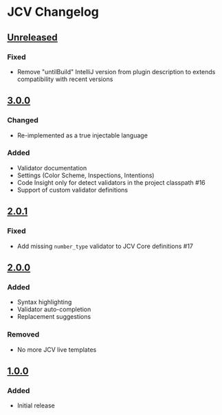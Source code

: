 # JCV Changelog

## [Unreleased]
### Fixed
- Remove "untilBuild" IntelliJ version from plugin description to extends compatibility with recent versions 

## [3.0.0]
### Changed
- Re-implemented as a true injectable language

### Added
- Validator documentation
- Settings (Color Scheme, Inspections, Intentions)
- Code Insight only for detect validators in the project classpath #16
- Support of custom validator definitions

## [2.0.1]
### Fixed
- Add missing `number_type` validator to JCV Core definitions #17

## [2.0.0]
### Added
- Syntax highlighting
- Validator auto-completion
- Replacement suggestions

### Removed
- No more JCV live templates

## [1.0.0]
### Added
- Initial release

[Unreleased]: https://github.com/ekino/jcv-idea-plugin/compare/v3.0.0...HEAD
[3.0.0]: https://github.com/ekino/jcv-idea-plugin/compare/2.0.1...v3.0.0
[2.0.1]: https://github.com/ekino/jcv-idea-plugin/compare/2.0.0...2.0.1
[2.0.0]: https://github.com/ekino/jcv-idea-plugin/compare/1.0.0...1.0.0
[1.0.0]: https://github.com/ekino/jcv-idea-plugin/compare/a70d7c59e66af964b488b484250e9ade19bfdc31...1.0.0
